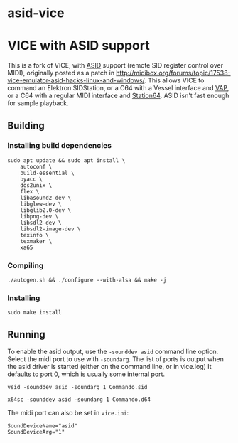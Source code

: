 # asid-vice
VICE with ASID support
======================

This is a fork of VICE, with [ASID](http://paulus.kapsi.fi/asid_protocol.txt) support (remote SID register control over MIDI),
originally posted as a patch in http://midibox.org/forums/topic/17538-vice-emulator-asid-hacks-linux-and-windows/.
This allows VICE to command an Elektron SIDStation, or a C64 with a Vessel interface and [VAP](https://github.com/anarkiwi/vap),
or a C64 with a regular MIDI interface and [Station64](https://csdb.dk/release/?id=142049).  ASID isn't fast enough for sample playback.

## Building
### Installing build dependencies
```
sudo apt update && sudo apt install \
	autoconf \
	build-essential \
	byacc \
	dos2unix \
	flex \
	libasound2-dev \
	libglew-dev \
	libglib2.0-dev \
	libpng-dev \
	libsdl2-dev \
	libsdl2-image-dev \
	texinfo \
	texmaker \
	xa65
```

### Compiling 
```
./autogen.sh && ./configure --with-alsa && make -j
```

### Installing
```
sudo make install
```

## Running
To enable the asid output, use the `-sounddev asid` command line option.
Select the midi port to use with `-soundarg`.
The list of ports is output when the asid driver is started (either on the command line, or in vice.log)
It defaults to port 0, which is usually some internal port.

```
vsid -sounddev asid -soundarg 1 Commando.sid
```

```
x64sc -sounddev asid -soundarg 1 Commando.d64
```

The midi port can also be set in `vice.ini`:
```
SoundDeviceName="asid"
SoundDeviceArg="1"
```
